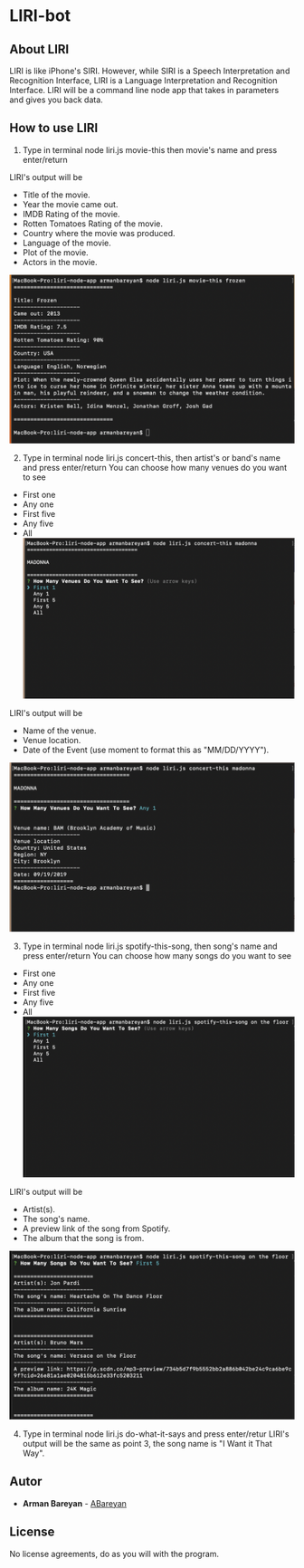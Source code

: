 # LIRI-bot

## About LIRI

LIRI is like iPhone's SIRI. However, while SIRI is a Speech Interpretation and Recognition Interface, LIRI is a Language Interpretation and Recognition Interface. LIRI will be a command line node app that takes in parameters and gives you back data.

## How to use LIRI

1. Type in terminal node liri.js movie-this then movie's name and press enter/return

LIRI's output will be 

* Title of the movie.
* Year the movie came out.
* IMDB Rating of the movie.
* Rotten Tomatoes Rating of the movie.
* Country where the movie was produced.
* Language of the movie.
* Plot of the movie.
* Actors in the movie.

![Screen1](Screens/Movie_this.png)

2. Type in terminal node liri.js concert-this, then artist's or band's name and press enter/return
You can choose how many venues do you want to see

* First one
* Any one
* First five
* Any five
* All
![Screen2](Screens/Input.png)

LIRI's output will be 

* Name of the venue.
* Venue location.
* Date of the Event (use moment to format this as "MM/DD/YYYY").

![Screen3](Screens/Output.png)

3. Type in terminal node liri.js spotify-this-song, then song's name and press enter/return
You can choose how many songs do you want to see

* First one
* Any one
* First five
* Any five
* All
![Screen4](Screens/Input_song.png)

LIRI's output will be 

* Artist(s).
* The song's name.
* A preview link of the song from Spotify.
* The album that the song is from.

![Screen4](Screens/Output_song.png)

4. Type in terminal node liri.js do-what-it-says and press enter/retur
LIRI's output will be the same as point 3, the song name is "I Want it That Way".



## Autor 
* **Arman Bareyan** - [ABareyan](https://github.com/ABareyan)

## License

No license agreements, do as you will with the program. 